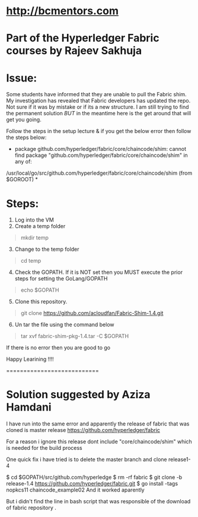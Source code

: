 # http://bcmentors.com
# Part of the Hyperledger Fabric courses by Rajeev Sakhuja


# Issue:
Some students have informed that they are unable to pull the Fabric shim. My investigation has revealed that Fabric developers has updated the repo. Not sure if it was by mistake or if its a new structure. I am still trying to find the permanent solution *BUT* in the meantime here is the get around that will get you going.

Follow the steps in the setup lecture & if you get the below error then follow the steps below:

* package github.com/hyperledger/fabric/core/chaincode/shim: cannot find package "github.com/hyperledger/fabric/core/chaincode/shim" in any of:

/usr/local/go/src/github.com/hyperledger/fabric/core/chaincode/shim (from $GOROOT) *

Steps:
======
1. Log into the VM
2. Create a temp folder 

>    mkdir temp

3. Change to the temp folder

>    cd temp

4. Check the GOPATH. If it is NOT set then you MUST execute the prior steps for setting the GoLang/GOPATH

>    echo $GOPATH

5. Clone this repository. 

>    git clone https://github.com/acloudfan/Fabric-Shim-1.4.git

6. Un tar the file using the command below

>    tar xvf fabric-shim-pkg-1.4.tar -C $GOPATH

If there is no error then you are good to go

Happy Learining !!!!


===========================

Solution suggested by Aziza Hamdani
===================================


I have run into the same error and apparently the release of fabric that was  cloned is master release
https://github.com/hyperledger/fabric

For a reason i ignore this release dont include "core/chaincode/shim" which is needed for the build process

One quick fix i have tried is to delete the master branch and clone release1-4

$ cd $GOPATH/src/github.com/hyperledge
$ rm -rf fabric
$ git clone -b release-1.4 https://github.com/hyperledger/fabric.git 
$ go install  -tags nopkcs11 chaincode_example02
And it worked aparently

But i didn't find the line in bash script that was responsible of the download of fabric repository . 

